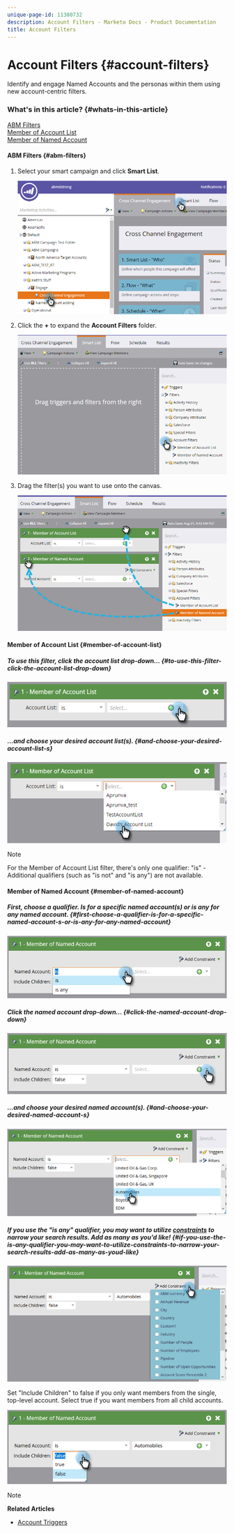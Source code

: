 ```yaml
---
unique-page-id: 11380732
description: Account Filters - Marketo Docs - Product Documentation
title: Account Filters
---
```


# Account Filters {#account-filters}

Identify and engage Named Accounts and the personas within them using new account-centric filters.

### What's in this article? {#whats-in-this-article}

[ABM Filters](#abm-filters)  
[Member of Account List](#member-of-account-list)  
[Member of Named Account](#member-of-named-account)

#### ABM Filters {#abm-filters}

1. Select your smart campaign and click **Smart List**.

   ![](assets/one.png)

1. Click the **+** to expand the **Account Filters** folder.

   ![](assets/two.png)

1. Drag the filter(s) you want to use onto the canvas.

   ![](assets/three.png)

#### Member of Account List {#member-of-account-list}

##### To use this filter, click the account list drop-down... {#to-use-this-filter-click-the-account-list-drop-down}

![](assets/four.png)

##### ...and choose your desired account list(s). {#and-choose-your-desired-account-list-s}

![](assets/five.png)

>[!NOTE]
>
>For the Member of Account List filter, there's only one qualifier: "is" - Additional qualifiers (such as "is not" and "is any") are not available.

#### Member of Named Account {#member-of-named-account}

##### First, choose a qualifier. Is for a specific named account(s) or is any for any named account. {#first-choose-a-qualifier-is-for-a-specific-named-account-s-or-is-any-for-any-named-account}

![](assets/six.png)

##### Click the named account drop-down... {#click-the-named-account-drop-down}

![](assets/seven.png)

##### ...and choose your desired named account(s). {#and-choose-your-desired-named-account-s}

![](assets/eight.png)

##### If you use the "is any" qualifier, you may want to utilize [constraints](http://docs.marketo.com/display/DOCS/Add+a+Constraint+to+a+Smart+List+Filter) to narrow your search results. Add as many as you'd like! {#if-you-use-the-is-any-qualifier-you-may-want-to-utilize-constraints-to-narrow-your-search-results-add-as-many-as-youd-like}

![](assets/nine.png)

Set "Include Children" to false if you only want members from the single, top-level account. Select true if you want members from all child accounts.

![](assets/ten.png)

>[!NOTE]
>
>**Related Articles**
>
>* [Account Triggers](account-triggers.md)
>

